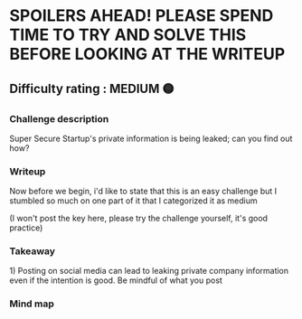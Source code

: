 <h1>SPOILERS AHEAD! PLEASE SPEND TIME TO TRY AND SOLVE THIS BEFORE LOOKING AT THE WRITEUP</h1>


<h2>Difficulty rating : MEDIUM 🟡 </h2> 


<h3>Challenge description</h3>
Super Secure Startup's private information is being leaked; can you find out how?


<h3>Writeup</h3>

Now before we begin, i'd like to state that this is an easy challenge but I stumbled so much on one part of it that I categorized it as medium

(I won't post the key here, please try the challenge yourself, it's good practice)

<h3>Takeaway</h3>
1) Posting on social media can lead to leaking private company information even if the intention is good. Be mindful of what you post 


<h3>Mind map</h3>
